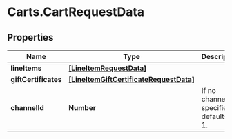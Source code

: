 # Carts.CartRequestData

## Properties
Name | Type | Description | Notes
------------ | ------------- | ------------- | -------------
**lineItems** | [**[LineItemRequestData]**](LineItemRequestData.md) |  | [optional] 
**giftCertificates** | [**[LineItemGiftCertificateRequestData]**](LineItemGiftCertificateRequestData.md) |  | [optional] 
**channelId** | **Number** | If no channel is specified, defaults to 1.  | [optional] 
